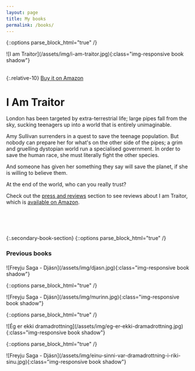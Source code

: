 ```yaml
---
layout: page
title: My books
permalink: /books/
---
```



{::options parse_block_html="true" /}
<div class="pull-left">
![I am Traitor](/assets/img/i-am-traitor.jpg){:class="img-responsive book shadow"}
<br/><br/>

{:.relative-10}
<span class="fa fa-amazon" style="position:relative; top:2px;"></span> [Buy it on Amazon](https://www.amazon.co.uk/dp/B01MA31HWG/ref=dp-kindle-redirect?_encoding=UTF8&btkr=1)
</div>

I Am Traitor
============

London has been targeted by extra-terrestrial life; large pipes fall from the sky, sucking teenagers up into a world that is entirely unimaginable.

Amy Sullivan surrenders in a quest to save the teenage population. But nobody can prepare her for what's on the other side of the pipes; a grim and gruelling dystopian world run a specialised government. In order to save the human race, she must literally fight the other species.

And someone has given her something they say will save the planet, if she is willing to believe them.

At the end of the world, who can you really trust?

Check out the <a href="/press">press and reviews</a> section to see reviews about I am Traitor, which is <a href="https://www.amazon.co.uk/dp/B01MA31HWG/ref=dp-kindle-redirect?_encoding=UTF8&btkr=1">available on Amazon</a>.

<div style="clear:both; margin-top:80px;"></div>


{:.secondary-book-section}
{::options parse_block_html="true" /}
<h3 style="margin-bottom:20px;">Previous books</h3>

<div class="previous-books">
  <div class="pull-left">
  ![Freyju Saga - Djásn](/assets/img/djasn.jpg){:class="img-responsive book shadow"}
  </div>

  {::options parse_block_html="true" /}
  <div class="pull-left">
  ![Freyju Saga - Djásn](/assets/img/murinn.jpg){:class="img-responsive book shadow"}
  </div>

  {::options parse_block_html="true" /}
  <div class="pull-left">
  ![Ég er ekki dramadrottning](/assets/img/eg-er-ekki-dramadrottning.jpg){:class="img-responsive book shadow"}
  </div>

  {::options parse_block_html="true" /}
  <div class="pull-left">
  ![Freyju Saga - Djásn](/assets/img/einu-sinni-var-dramadrottning-i-riki-sinu.jpg){:class="img-responsive book shadow"}
  </div>
</div>

<!--
![Icelandic literary prize](/assets/img/icelandic-literary-prize.jpg){:class="literary-prize"}
-->
